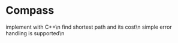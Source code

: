 # Compass

implement with C++\n
find shortest path and its cost\n
simple error handling is supported\n
